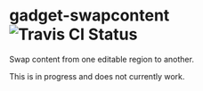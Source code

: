 # gadget-swapcontent ![Travis CI Status](https://travis-ci.org/jessgusclark/gadget-swapcontent.svg)

Swap content from one editable region to another.

This is in progress and does not currently work.
